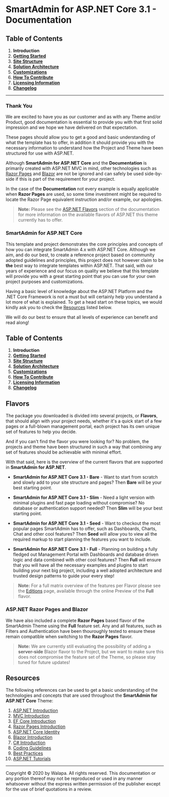 # SmartAdmin for ASP.NET Core 3.1 - Documentation

## Table of Contents

1. **Introduction**
1. **[Getting Started](getting-started.md)**
1. **[Site Structure](site-structure.md)**
1. **[Solution Architecture](solution-architecture.md)**
1. **[Customizations](customizations.md)**
1. **[How To Contribute](howto-contribute.md)**
1. **[Licensing Information](licensing-information.md)**
1. **[Changelog](changelog.md)**

---

### Thank You

We are excited to have you as our customer and as with any Theme and/or Product, good documentation is essential to provide you with that first solid impression and we hope we have delivered on that expectation.

These pages should allow you to get a good and basic understanding of what the template has to offer, in addition it should provide you with the necessary information to understand how the Project and Theme have been structured for use with ASP.NET.

Although **SmartAdmin for ASP.NET Core** and the **Documentation** is primarily created with ASP.NET MVC in mind, other technologies such as [Razor Pages](https://docs.microsoft.com/en-us/aspnet/core/tutorials/razor-pages/razor-pages-start) and [Blazor](https://www.devexpress.com/support/training/blazor/) are not be ignored and can safely be used side-by-side if this is part of the requirement for your project.

In the case of the **Documentation** not every example is equally applicable when **Razor Pages** are used, so some time investment might be required to locate the Razor Page equivalent instruction and/or example, our apologies.

> **Note:** Please see the [ASP.NET Flavors](#Flavors) section of the documentation for more information on the available flavors of ASP.NET this theme currently has to offer.

### SmartAdmin for ASP.NET Core

This template and project demonstrates the core principles and concepts of how you can integrate SmartAdmin 4.x with ASP.NET Core. Although we aim, and do our best, to create a reference project based on community adopted guidelines and principles, this project does not however claim to be **the** best way to integrate templates within ASP.NET. That said, with our years of experience and our focus on quality we believe that this template will provide you with a great starting point that you can use for your own project purposes and customizations.

Having a basic level of knowledge about the ASP.NET Platform and the .NET Core Framework is not a must but will certainly help you understand a lot more of what is explained. To get a head start on these topics, we would kindly ask you to check the [Resources](#Resources) listed below.

We will do our best to ensure that all levels of experience can benefit and read along!

## Table of Contents

1. **Introduction**
1. **[Getting Started](getting-started.md)**
1. **[Site Structure](site-structure.md)**
1. **[Solution Architecture](solution-architecture.md)**
1. **[Customizations](customizations.md)**
1. **[How To Contribute](howto-contribute.md)**
1. **[Licensing Information](licensing-information.md)**
1. **[Changelog](changelog.md)**

## Flavors

The package you downloaded is divided into several projects, or **Flavors**, that should align with your project needs, whether it's a quick start of a few pages or a full-blown management portal, each project has its own unique set of features to help you decide.

And if you can't find the flavor you were looking for? No problem, the projects and theme have been structured in such a way that combining any set of features should be achievable with minimal effort.

With that said, here is the overview of the current flavors that are supported in **SmartAdmin for ASP.NET**.

- **SmartAdmin for ASP.NET Core 3.1 - Bare** - Want to start from scratch and slowly add to your site structure and pages? Then **Bare** will be your best starting point.

- **SmartAdmin for ASP.NET Core 3.1 - Slim** - Need a light version with minimal plugins and fast page loading without compromise? No database or authentication support needed? Then **Slim** will be your best starting point.

- **SmartAdmin for ASP.NET Core 3.1 - Seed** - Want to checkout the most popular pages SmartAdmin has to offer, such as Dashboards, Charts, Chat and other cool features? Then **Seed** will allow you to view all the required markup to start planning the features you want to include.

- **SmartAdmin for ASP.NET Core 3.1 - Full** - Planning on building a fully fledged out Management Portal with Dashboards and database driven logic and data combined with other cool features? Then **Full** will ensure that you will have all the necessary examples and plugins to start building your next big project, including a well adopted architecture and trusted design patterns to guide your every step!

> **Note:** For a full matrix overview of the features per Flavor please see the [Editions](https://smartadmin-core.azurewebsites.net/aspnetcore/editions) page, available through the online Preview of the **Full** flavor.

### ASP.NET Razor Pages and Blazor

We have also included a complete **Razor Pages** based flavor of the SmartAdmin Theme using the **Full** feature set. Any and all features, such as Filters and Authentication have been thouroughly tested to ensure these remain compatible when switching to the **Razor Pages** flavor.

> **Note:** We are currently still evaluating the possibility of adding a **server-side** Blazor flavor to the Project, but we want to make sure this does not compromise the feature set of the Theme, so please stay tuned for future updates!

## Resources

The following references can be used to get a basic understanding of the technologies and concepts that are used throughout the **SmartAdmin for ASP.NET Core** Theme:

1. [ASP.NET Introduction](https://dotnet.microsoft.com/learn/aspnet/what-is-aspnet)
1. [MVC Introduction](https://dotnet.microsoft.com/apps/aspnet/mvc)
1. [EF Core Introduction](https://docs.microsoft.com/en-us/ef/core/)
1. [Razor Pages Introduction](https://docs.microsoft.com/en-us/aspnet/core/tutorials/razor-pages/razor-pages-start)
1. [ASP.NET Core Identity](https://docs.microsoft.com/en-us/aspnet/core/security/authentication/identity)
1. [Blazor Introduction](https://www.devexpress.com/support/training/blazor/)
1. [C# Introduction](https://docs.microsoft.com/en-us/dotnet/csharp/getting-started/)
1. [Coding Guidelines](https://docs.microsoft.com/en-us/dotnet/csharp/programming-guide/inside-a-program/coding-conventions)
1. [Best Practices](https://docs.microsoft.com/en-us/aspnet/core/performance/performance-best-practices)
1. [ASP.NET Tutorials](https://dotnet.microsoft.com/learn/aspnet)

---

Copyright &copy; 2020 by Walapa. All rights reserved. This documentation or any portion thereof
may not be reproduced or used in any manner whatsoever without the express written permission of the publisher except for the use of brief quotations in a review.
